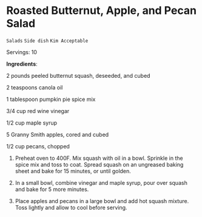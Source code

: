 # Roasted Butternut, Apple, and Pecan Salad

`Salads` `Side dish` `Kim Acceptable`

Servings: 10

**Ingredients**:

2 pounds peeled butternut squash, deseeded, and cubed

2 teaspoons canola oil

1 tablespoon pumpkin pie spice mix

3/4 cup red wine vinegar

1/2 cup maple syrup

5 Granny Smith apples, cored and cubed

1/2 cup pecans, chopped

1. Preheat oven to 400F. Mix squash with oil in a bowl. Sprinkle in the spice mix and toss to coat. Spread squash on an ungreased baking sheet and bake for 15 minutes, or until golden.

2. In a small bowl, combine vinegar and maple syrup, pour over squash and bake for 5 more minutes.

3. Place apples and pecans in a large bowl and add hot squash mixture. Toss lightly and allow to cool before serving.      

            
